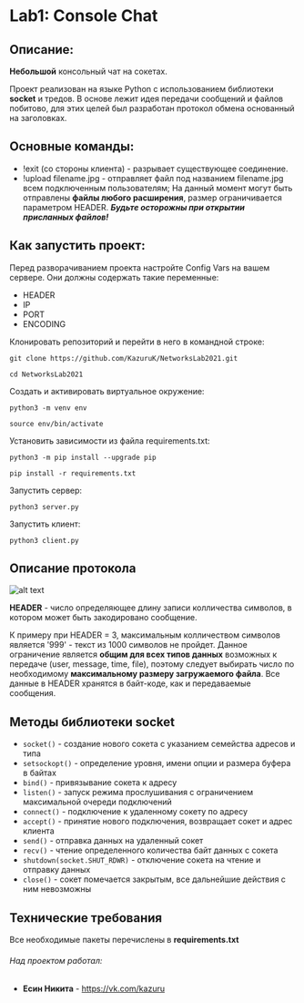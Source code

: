 # Lab1: Console Chat
## Описание:
**Небольшой** консольный чат на сокетах.

Проект реализован на языке Python с использованием библиотеки **socket** и тредов.
В основе лежит идея передачи сообщений и файлов побитово, для этих целей был разработан
протокол обмена основанный на заголовках.

## Основные команды:
- !exit (со стороны клиента) - разрывает существующее соединение.
- !upload filename.jpg - отправляет файл под названием filename.jpg всем подключенным пользователям;
На данный момент могут быть отправлены **файлы любого расширения**, размер ограничивается параметром HEADER. _**Будьте осторожны при открытии присланных файлов!**_

## Как запустить проект:
Перед разворачиванием проекта настройте Config Vars на вашем сервере. 
Они должны содержать такие переменные:
- HEADER
- IP
- PORT
- ENCODING

Клонировать репозиторий и перейти в него в командной строке:
```
git clone https://github.com/KazuruK/NetworksLab2021.git
```
```
cd NetworksLab2021
```
Cоздать и активировать виртуальное окружение:
```
python3 -m venv env
```
```
source env/bin/activate
```
Установить зависимости из файла requirements.txt:
```
python3 -m pip install --upgrade pip
```
```
pip install -r requirements.txt
```
Запустить сервер:
```
python3 server.py
```
Запустить клиент:
```
python3 client.py
```

## Описание протокола
![alt text](https://lh3.googleusercontent.com/fife/AAWUweXitYiGyny_U7HqzlR8A8NIZ6tgxm1tJSBO4Rnw__EM5Y0rmNJRSn7rPrS-iE73D3DlX9FhvL7ZocP_ShGIo4WidPXHhYWMsiErkJDY46byThE351SQ0KziWnTnSU904LWgpCZkvulh0jUV4oa3AFxlXzdHZWDKmEpmdk0WsvpDCNauEJfxvoW_XB9Q5VvIPHEoAsOViKvwtxkciOzyt2mvAbvovVUAvmkGpnjlCWFReNEmh3XA4ldvylqG3bSlPQohLoVNjvM_j1psFabk-AhUv7a_Xgd2Ltov9oylpS7GBVvuPDi0JtzDHXv89pkc0rmK6g9u1erDrkfX2w1nv9Gc9K_P2SZ22ujHSUAdP8wGEOyAWQVjjeA0aDC63B1_HZKTT6C8QNw9gZCbwa0XPgnX6vRKg3bsHFNM9QrJFINFIeH9iWGPw9uKuNGMCc4fLtRuqbMxzGDQdLjZHYHvd8oP0rek-K6BdOJUG-NSDq2y2Lb1Ymj9TMvhSer23cFv2KS_kmUaf2xQ94t_9ttl8HbfGXw-e3tOlUoHa-ebiFiyMymT5J-zGx58Xc25pjJ_frENhDqLf_B7eF4_WINo3IBOegBvEUoNa8Flvnii0SUqiQClB6Vkdwdk01T9fx1jDqn2Z7xXIYmyJ6lFzjZKoifoMCdJcdmzPmNkEdiviNMW-PbB1-xIxSVq8yKhuoJ6kfjLwGGYU2RszF1rWjJceVjlbpnff0FUzQ=w1920-h937-ft "Примеры сообщений")

**HEADER** - число определяющее длину записи колличества символов, в котором может быть
закодировано сообщение.

К примеру при HEADER = 3, максимальным колличеством символов является '999' - 
текст из 1000 символов не пройдет. Данное ограничение является **общим для всех типов данных**
возможных к передаче (user, message, time, file), поэтому следует выбирать число
по необходимому **максимальному размеру загружаемого файла**. Все данные в HEADER
хранятся в байт-коде, как и передаваемые сообщения.

## Методы библиотеки socket

- ```socket()``` - создание нового сокета с указанием семейства адресов и типа
- ```setsockopt()``` - определение уровня, имени опции и размера буфера в байтах
- ```bind()``` - привязывание сокета к адресу
- ```listen()``` - запуск режима прослушивания с ограничением максимальной очереди подключений
- ```connect()``` - подключение к удаленному сокету по адресу
- ```accept()``` - принятие нового подключения, возвращает сокет и адрес клиента
- ```send()``` - отправка данных на удаленный сокет
- ```recv()``` - чтение определенного количества байт данных с сокета
- ```shutdown(socket.SHUT_RDWR)``` - отключение сокета на чтение и отправку данных
- ```close()``` - сокет помечается закрытым, все дальнейшие действия с ним невозможны

## Технические требования
Все необходимые пакеты перечислены в **requirements.txt**


###### Над проектом работал:
- **Есин Никита** - https://vk.com/kazuru